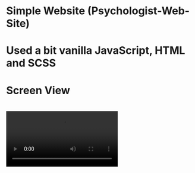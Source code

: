 
<h1>Simple Website (Psychologist-Web-Site)<h1>
<p>Used a bit vanilla JavaScript, HTML and SCSS<p>



<h1>Screen View<h1>

![](./ekran.mp4)
